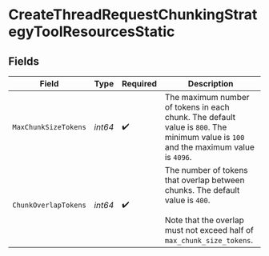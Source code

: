 # CreateThreadRequestChunkingStrategyToolResourcesStatic


## Fields

| Field                                                                                                                                                  | Type                                                                                                                                                   | Required                                                                                                                                               | Description                                                                                                                                            |
| ------------------------------------------------------------------------------------------------------------------------------------------------------ | ------------------------------------------------------------------------------------------------------------------------------------------------------ | ------------------------------------------------------------------------------------------------------------------------------------------------------ | ------------------------------------------------------------------------------------------------------------------------------------------------------ |
| `MaxChunkSizeTokens`                                                                                                                                   | *int64*                                                                                                                                                | :heavy_check_mark:                                                                                                                                     | The maximum number of tokens in each chunk. The default value is `800`. The minimum value is `100` and the maximum value is `4096`.                    |
| `ChunkOverlapTokens`                                                                                                                                   | *int64*                                                                                                                                                | :heavy_check_mark:                                                                                                                                     | The number of tokens that overlap between chunks. The default value is `400`.<br/><br/>Note that the overlap must not exceed half of `max_chunk_size_tokens`.<br/> |